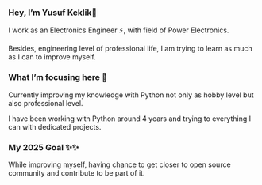 ### Hey, I’m Yusuf Keklik👋

I work as an Electronics Engineer ⚡, with field of Power Electronics.

Besides, engineering level of professional life, I am trying to learn as much as I can to improve myself.


### What I’m focusing here 🔭

Currently improving my knowledge with Python not only as hobby level but also professional level.

I have been working with Python around 4 years and trying to everything I can with dedicated projects.


### My 2025 Goal ✨✨

While improving myself, having chance to get closer to open source community and contribute to be part of it.


<!--
**keklikyusuf/keklikyusuf** is a ✨ _special_ ✨ repository because its `README.md` (this file) appears on your GitHub profile.

Here are some ideas to get you started:

- 🔭 I’m currently working on ...
- 🌱 I’m currently learning ...
- 👯 I’m looking to collaborate on ...
- 🤔 I’m looking for help with ...
- 💬 Ask me about ...
- 📫 How to reach me: ...
- 😄 Pronouns: ...
- ⚡ Fun fact: ...
-->
